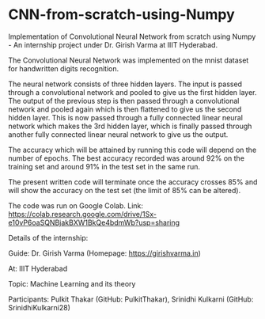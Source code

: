 # CNN-from-scratch-using-Numpy
Implementation of Convolutional Neural Network from scratch using Numpy - An internship project under Dr. Girish Varma at IIIT Hyderabad.


The Convolutional Neural Network was implemented on the mnist dataset for handwritten digits recognition.

The neural network consists of three hidden layers. The input is passed through a convolutional network and pooled to give us the first hidden layer. The output of the previous step is then passed through a convolutional network and pooled again which is then flattened to give us the second hidden layer. This is now passed through a fully connected linear neural network which makes the 3rd hidden layer, which is finally passed through another fully connected linear neural network to give us the output.

The accuracy which will be attained by running this code will depend on the number of epochs. The best accuracy recorded was around 92% on the training set and around 91% in the test set in the same run.

The present written code will terminate once the accuracy crosses 85% and will show the accuracy on the test set (the limit of 85% can be altered).

The code was run on Google Colab. Link: https://colab.research.google.com/drive/1Sx-e10vP6oaSQNBjakBXW1BkQe4bdmWb?usp=sharing

Details of the internship:

Guide: Dr. Girish Varma (Homepage: https://girishvarma.in)

At: IIIT Hyderabad

Topic: Machine Learning and its theory

Participants: Pulkit Thakar (GitHub: PulkitThakar),
              Srinidhi Kulkarni (GitHub: SrinidhiKulkarni28)
